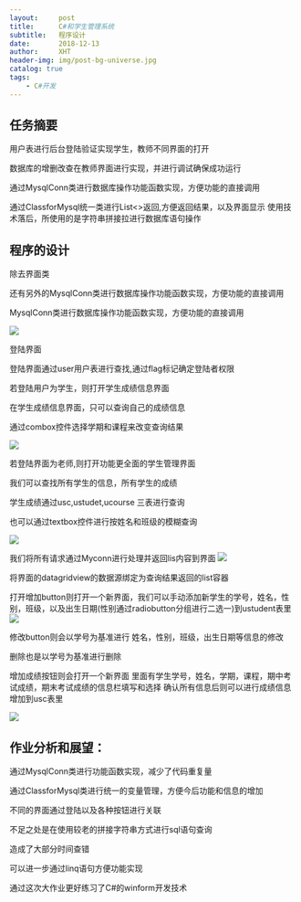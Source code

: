 ```yaml
---
layout:     post
title:      C#和学生管理系统
subtitle:   程序设计
date:       2018-12-13
author:     XHT
header-img: img/post-bg-universe.jpg
catalog: true
tags:
    - C#开发
---
```


## 任务摘要


用户表进行后台登陆验证实现学生，教师不同界面的打开

数据库的增删改查在教师界面进行实现，并进行调试确保成功运行

通过MysqlConn类进行数据库操作功能函数实现，方便功能的直接调用

通过ClassforMysql统一类进行List<>返回,方便返回结果，以及界面显示
使用技术落后，所使用的是字符串拼接拉进行数据库语句操作

## 程序的设计

除去界面类

还有另外的MysqlConn类进行数据库操作功能函数实现，方便功能的直接调用

MysqlConn类进行数据库操作功能函数实现，方便功能的直接调用

![](https://github.com/xht19980305/xht19980305.github.io/raw/master/img/form1.png)

登陆界面

登陆界面通过user用户表进行查找,通过flag标记确定登陆者权限

若登陆用户为学生，则打开学生成绩信息界面

在学生成绩信息界面，只可以查询自己的成绩信息

通过combox控件选择学期和课程来改变查询结果

![](https://github.com/xht19980305/xht19980305.github.io/raw/master/img/form2.png)

若登陆界面为老师,则打开功能更全面的学生管理界面

我们可以查找所有学生的信息，所有学生的成绩

学生成绩通过usc,ustudet,ucourse 三表进行查询

也可以通过textbox控件进行按姓名和班级的模糊查询

![](https://github.com/xht19980305/xht19980305.github.io/raw/master/img/form3.png)

我们将所有请求通过Myconn进行处理并返回lis内容到界面
![](https://github.com/xht19980305/xht19980305.github.io/raw/master/img/MysqlConn1.png)

将界面的datagridview的数据源绑定为查询结果返回的list容器

打开增加button则打开一个新界面，我们可以手动添加新学生的学号，姓名，性别，班级，以及出生日期(性别通过radiobutton分组进行二选一)到ustudent表里
![](https://github.com/xht19980305/xht19980305.github.io/raw/master/img/form4.png)

修改button则会以学号为基准进行 姓名，性别，班级，出生日期等信息的修改

删除也是以学号为基准进行删除

增加成绩按钮则会打开一个新界面
里面有学生学号，姓名，学期，课程，期中考试成绩，期末考试成绩的信息栏填写和选择
确认所有信息后则可以进行成绩信息增加到usc表里

![](https://github.com/xht19980305/xht19980305.github.io/raw/master/img/form5.png)

## 作业分析和展望：

  通过MysqlConn类进行功能函数实现，减少了代码重复量

  通过ClassforMysql类进行统一的变量管理，方便今后功能和信息的增加

  不同的界面通过登陆以及各种按钮进行关联

  不足之处是在使用较老的拼接字符串方式进行sql语句查询

  造成了大部分时间查错

  可以进一步通过linq语句方便功能实现

  通过这次大作业更好练习了C#的winform开发技术
